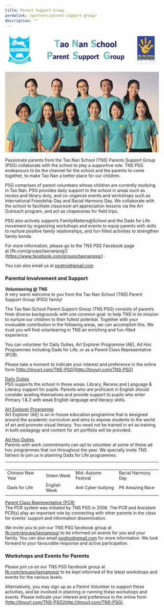 ```yaml
---
title: Parent Support Group
permalink: /partners/parent-support-group/
description: ""
---
```

![](/images/taonan.jpg)

![](/images/img_psgPhoto.png)

Passionate parents from the Tao Nan School (TNS) Parents Support Group (PSG) collaborate with the school to play a supportive role. TNS PSG endeavours to be the channel for the school and the parents to come together, to make Tao Nan a better place for our children.

PSG comprises of parent volunteers whose children are currently studying in Tao Nan. PSG provides daily support to the school in areas such as recess and library duty, and co-organize events and workshops such as International Friendship Day and Racial Harmony Day. We collaborate with the school to facilitate classroom art appreciation lessons via the Art Outreach program, and act as chaperones for field trips.

PSG also actively supports FamilyMatters@School and the Dads for Life movement by organizing workshops and events to equip parents with skills to nurture positive family relationships, and fun-filled activities to strengthen family bonds.

For more information, please go to the TNS PSG Facebook page at \[fb.com/groups/taonanpsg/\](https://www.facebook.com/groups/taonanpsg/) .

You can also email us at [psgtns@gmail.com](mailto:psgtns@gmail.com)

### Parental Involvement and Support

**Volunteering @ TNS** <br>
A very warm welcome to you from the Tao Nan School (TNS) Parent Support Group (PSG) family!

The Tao Nan School Parent Support Group (TNS PSG) consists of parents from diverse backgrounds with one common goal: to help TNS in its mission to nurture our children to their fullest potential. Together with your invaluable contribution in the following areas, we can accomplish this. We trust you will find volunteering in TNS an enriching and fun-filled experience.

You can volunteer for Daily Duties, Art Explorer Programme (AE), Ad Hoc Programmes including Dads for Life, or as a Parent Class Representative (PCR).

Please take a moment to indicate your interest and preference in the online form [http://tinyurl.com/TNS-PSG](http://tinyurl.com/TNS-PSG)

<u> Daily Duties </u> <br>
PSG supports the school in these areas: Library, Recess and Language & Literacy support for pupils. Parents who are proficient in English should consider availing themselves and provide support to pupils who enter Primary 1 & 2 with weak English language and literacy skills.

<u> Art Explorer Programme </u><br>
Art Explorer (AE) is an in-house education programme that is designed around the academic curriculum and aims to expose students to the world of art and promote visual literacy. You need not be trained in art as training in both pedagogy and content for art portfolio will be provided.

<u> Ad Hoc Duties </u><br>
Parents with work commitments can opt to volunteer at some of these ad hoc programmes that run throughout the year. We specially invite TNS fathers to join us in planning Dads for Life programmes.

|  |  |  |  |
|---|---|---|---|
| Chinese New Year | Green Week | Mid-Autumn Festival | Racial Harmony Day |
| Dads for Life | English Week | Anti Cyber bullying | P6 Amazing Race |
| | | | |

<u> Parent Class Representative (PCR) </u> <br>
The PCR system was initiated by TNS PSG in 2006. The PCR and Assistant PCR(s) play an important role by connecting with other parents in the class for events’ support and information dissemination.

We invite you to join our TNS PSG facebook group at [fb.com/groups/taonanpsg/](https://www.facebook.com/groups/taonanpsg/) to be informed on events for you and your family. You can also email [psgtns@gmail.com](mailto:psgtns@gmail.com) for more information. We look forward to your favourable response and active participation.

### Workshops and Events for Parents

Please join us on our TNS PSG facebook group at [fb.com/groups/taonanpsg/](https://www.facebook.com/groups/taonanpsg/) to be kept informed of the latest workshops and events for the various levels.

Alternatively, you may sign up as a Parent Volunteer to support these activities, and be involved in planning or running these workshops and events. Please indicate your interest and preference in the online form [http://tinyurl.com/TNS-PSG](http://tinyurl.com/TNS-PSG).
